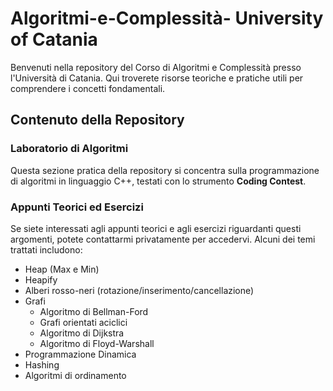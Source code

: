 # Algoritmi-e-Complessità- University of Catania

Benvenuti nella repository del Corso di Algoritmi e Complessità presso l'Università di Catania. Qui troverete risorse teoriche e pratiche utili per comprendere i concetti fondamentali.

## Contenuto della Repository

### Laboratorio di Algoritmi

Questa sezione pratica della repository si concentra sulla programmazione di algoritmi in linguaggio C++, testati con lo strumento **Coding Contest**.

### Appunti Teorici ed Esercizi

Se siete interessati agli appunti teorici e agli esercizi riguardanti questi argomenti, potete contattarmi privatamente per accedervi. Alcuni dei temi trattati includono:

- Heap (Max e Min)
- Heapify
- Alberi rosso-neri (rotazione/inserimento/cancellazione)
- Grafi
  - Algoritmo di Bellman-Ford
  - Grafi orientati aciclici
  - Algoritmo di Dijkstra
  - Algoritmo di Floyd-Warshall
- Programmazione Dinamica
- Hashing
- Algoritmi di ordinamento
